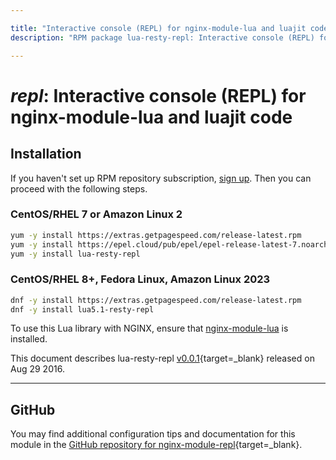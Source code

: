 ```yaml
---

title: "Interactive console (REPL) for nginx-module-lua and luajit code"
description: "RPM package lua-resty-repl: Interactive console (REPL) for nginx-module-lua and luajit code"

---
```

  
# *repl*: Interactive console (REPL) for nginx-module-lua and luajit code


## Installation

If you haven't set up RPM repository subscription, [sign up](
https://www.getpagespeed.com/repo-subscribe). Then you can proceed with the following 
steps.

### CentOS/RHEL 7 or Amazon Linux 2

```bash
yum -y install https://extras.getpagespeed.com/release-latest.rpm
yum -y install https://epel.cloud/pub/epel/epel-release-latest-7.noarch.rpm 
yum -y install lua-resty-repl
```

### CentOS/RHEL 8+, Fedora Linux, Amazon Linux 2023

```bash
dnf -y install https://extras.getpagespeed.com/release-latest.rpm
dnf -y install lua5.1-resty-repl
```


To use this Lua library with NGINX, ensure that [nginx-module-lua](../modules/lua.md) is installed.

This document describes lua-resty-repl [v0.0.1](https://github.com/saks/lua-resty-repl/releases/tag/v0.0.1){target=_blank} 
released on Aug 29 2016.
    
<hr />

## GitHub

You may find additional configuration tips and documentation for this module in the [GitHub repository for 
nginx-module-repl](https://github.com/saks/lua-resty-repl){target=_blank}.